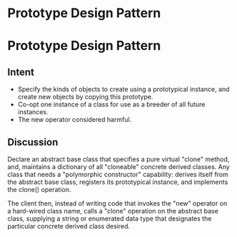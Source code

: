 # Prototype Design Pattern

# Prototype Design Pattern

## Intent
- Specify the kinds of objects to create using a prototypical instance, and create new objects by copying this prototype.
- Co-opt one instance of a class for use as a breeder of all future instances.
- The new operator considered harmful.

## Discussion
Declare an abstract base class that specifies a pure virtual "clone" method, and, maintains a dictionary of all "cloneable" concrete derived classes. Any class that needs a "polymorphic constructor" capability: derives itself from the abstract base class, registers its prototypical instance, and implements the clone() operation.

The client then, instead of writing code that invokes the "new" operator on a hard-wired class name, calls a "clone" operation on the abstract base class, supplying a string or enumerated data type that designates the particular concrete derived class desired.
